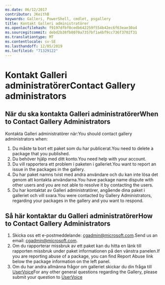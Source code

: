 ```yaml
---
ms.date: 06/12/2017
contributor: JKeithB
keywords: Galleri, PowerShell, cmdlet, psgallery
title: Kontakt Galleri administratörer
ms.openlocfilehash: f9197dfbf0cedb642259f554b42ec6f63eae30a4
ms.sourcegitcommit: debd2b38fb8070a7357bf1a4bf9cc736f3702f31
ms.translationtype: MT
ms.contentlocale: sv-SE
ms.lasthandoff: 12/05/2019
ms.locfileid: "71329122"
---
```

# <a name="contact-gallery-administrators"></a><span data-ttu-id="06628-103">Kontakt Galleri administratörer</span><span class="sxs-lookup"><span data-stu-id="06628-103">Contact Gallery administrators</span></span>

## <a name="when-to-contact-gallery-administrators"></a><span data-ttu-id="06628-104">När du ska kontakta Galleri administratörer</span><span class="sxs-lookup"><span data-stu-id="06628-104">When to Contact Gallery Administrators</span></span>

<span data-ttu-id="06628-105">Kontakta Galleri administratörer när:</span><span class="sxs-lookup"><span data-stu-id="06628-105">You should contact gallery administrators when:</span></span>

1. <span data-ttu-id="06628-106">Du måste ta bort ett paket som du har publicerat.</span><span class="sxs-lookup"><span data-stu-id="06628-106">You need to delete a package that you published.</span></span>
2. <span data-ttu-id="06628-107">Du behöver hjälp med ditt konto.</span><span class="sxs-lookup"><span data-stu-id="06628-107">You need help with your account.</span></span>
3. <span data-ttu-id="06628-108">Du vill rapportera ett problem i paketen i galleriet.</span><span class="sxs-lookup"><span data-stu-id="06628-108">You want to report an issue in the packages in the gallery.</span></span>
4. <span data-ttu-id="06628-109">Du har paket namns tvist med andra användare och du kan inte lösa det genom att kontakta användarna.</span><span class="sxs-lookup"><span data-stu-id="06628-109">You have package name dispute with other users and you are not able to resolve it by contacting the users.</span></span>
5. <span data-ttu-id="06628-110">Du har kontaktat av Galleri administratörer, angående dina paket i galleriet och vill svara.</span><span class="sxs-lookup"><span data-stu-id="06628-110">You were contacted by Gallery Administrators, regarding your packages in the gallery and you want to respond.</span></span>

## <a name="how-to-contact-gallery-administrators"></a><span data-ttu-id="06628-111">Så här kontaktar du Galleri administratörer</span><span class="sxs-lookup"><span data-stu-id="06628-111">How to Contact Gallery Administrators</span></span>

1. <span data-ttu-id="06628-112">Skicka oss ett e-postmeddelande: cgadmin@microsoft.com.</span><span class="sxs-lookup"><span data-stu-id="06628-112">Send us an email: cgadmin@microsoft.com.</span></span>
2. <span data-ttu-id="06628-113">Om du rapporterar missbruk av ett paket kan du hitta en länk till rapporten missbruk under paket informationen på den vänstra panelen.</span><span class="sxs-lookup"><span data-stu-id="06628-113">If you are reporting abuse of a package, you can find Report Abuse link below the package information on the left panel.</span></span>
3. <span data-ttu-id="06628-114">Om du har andra allmänna frågor om galleriet skickar du din fråga till [UserVoice](http://windowsserver.uservoice.com/forums/301869-powershell)</span><span class="sxs-lookup"><span data-stu-id="06628-114">For any other general questions regarding the Gallery, please submit your question to [UserVoice](http://windowsserver.uservoice.com/forums/301869-powershell)</span></span>
